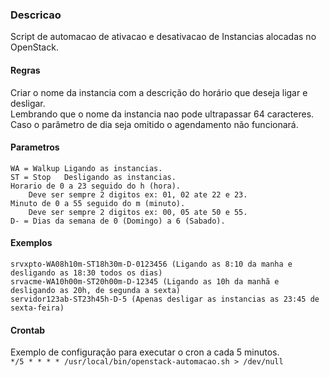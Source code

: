 ### Descricao

 Script de automacao de ativacao e desativacao de Instancias alocadas no OpenStack.  
 
#### Regras   
 Criar o nome da instancia com a descrição do horário que deseja ligar e desligar.  
 Lembrando que o nome da instancia nao pode ultrapassar 64 caracteres.  
 Caso o parâmetro de dia seja omitido o agendamento não funcionará.  
 
#### Parametros
   
    WA = Walkup Ligando as instancias.
    ST = Stop   Desligando as instancias.
    Horario de 0 a 23 seguido do h (hora).
        Deve ser sempre 2 digitos ex: 01, 02 ate 22 e 23.
    Minuto de 0 a 55 seguido do m (minuto).
        Deve ser sempre 2 digitos ex: 00, 05 ate 50 e 55.
    D- = Dias da semana de 0 (Domingo) a 6 (Sabado).
 
#### Exemplos
 
    srvxpto-WA08h10m-ST18h30m-D-0123456 (Ligando as 8:10 da manha e desligando as 18:30 todos os dias)
    srvacme-WA10h00m-ST20h00m-D-12345 (Ligando as 10h da manhã e desligando as 20h, de segunda a sexta)
    servidor123ab-ST23h45h-D-5 (Apenas desligar as instancias as 23:45 de sexta-feira)
  
#### Crontab 
Exemplo de configuração para executar o cron a cada 5 minutos.  
    `*/5 * * * * /usr/local/bin/openstack-automacao.sh > /dev/null`
